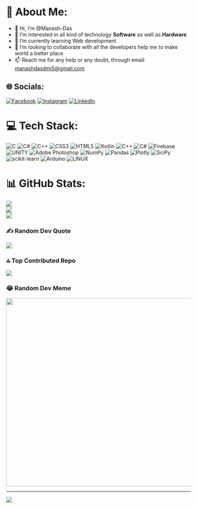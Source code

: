 # 💫 About Me:
- 👋 Hi, I’m @Manash-Das
- 👀 I’m interested in all kind of technology <b>Software</b> as well as <b>Hardware</b>
- 🌱 I’m currently learning Web development
- 💞️ I’m looking to collaborate with all the developers help me to make world a better place
- 📫 Reach me for any help or any doubt, through email manashdasdmj5@gmail.com


## 🌐 Socials:
[![Facebook](https://img.shields.io/badge/Facebook-%231877F2.svg?logo=Facebook&logoColor=white)](https://facebook.com/https://www.facebook.com/profile.php?id=100023041690824) [![Instagram](https://img.shields.io/badge/Instagram-%23E4405F.svg?logo=Instagram&logoColor=white)](https://instagram.com/https://www.instagram.com/manash_daas/) [![LinkedIn](https://img.shields.io/badge/LinkedIn-%230077B5.svg?logo=linkedin&logoColor=white)](https://linkedin.com/in/https://www.linkedin.com/in/manash-das/) 

# 💻 Tech Stack:
![C](https://img.shields.io/badge/c-%2300599C.svg?style=for-the-badge&logo=c&logoColor=white) ![C#](https://img.shields.io/badge/c%23-%23239120.svg?style=for-the-badge&logo=c-sharp&logoColor=white) ![C++](https://img.shields.io/badge/c++-%2300599C.svg?style=for-the-badge&logo=c%2B%2B&logoColor=white) ![CSS3](https://img.shields.io/badge/css3-%231572B6.svg?style=for-the-badge&logo=css3&logoColor=white) ![HTML5](https://img.shields.io/badge/html5-%23E34F26.svg?style=for-the-badge&logo=html5&logoColor=white) ![Kotlin](https://img.shields.io/badge/kotlin-%230095D5.svg?style=for-the-badge&logo=kotlin&logoColor=white) ![C++](https://img.shields.io/badge/c++-%2300599C.svg?style=for-the-badge&logo=c%2B%2B&logoColor=white) ![C#](https://img.shields.io/badge/c%23-%23239120.svg?style=for-the-badge&logo=c-sharp&logoColor=white) ![Firebase](https://img.shields.io/badge/firebase-%23039BE5.svg?style=for-the-badge&logo=firebase) ![UNITY](https://img.shields.io/badge/Unity-%2320232a.svg?style=for-the-badge&logo=unity&logoColor=white) ![Adobe Photoshop](https://img.shields.io/badge/adobephotoshop-%2331A8FF.svg?style=for-the-badge&logo=adobephotoshop&logoColor=white) ![NumPy](https://img.shields.io/badge/numpy-%23013243.svg?style=for-the-badge&logo=numpy&logoColor=white) ![Pandas](https://img.shields.io/badge/pandas-%23150458.svg?style=for-the-badge&logo=pandas&logoColor=white) ![Plotly](https://img.shields.io/badge/Plotly-%233F4F75.svg?style=for-the-badge&logo=plotly&logoColor=white) ![SciPy](https://img.shields.io/badge/SciPy-%230C55A5.svg?style=for-the-badge&logo=scipy&logoColor=%white) ![scikit-learn](https://img.shields.io/badge/scikit--learn-%23F7931E.svg?style=for-the-badge&logo=scikit-learn&logoColor=white) ![Arduino](https://img.shields.io/badge/-Arduino-00979D?style=for-the-badge&logo=Arduino&logoColor=white) ![LINUX](https://img.shields.io/badge/Linux-FCC624?style=for-the-badge&logo=linux&logoColor=black)
# 📊 GitHub Stats:
![](https://github-readme-stats.vercel.app/api?username=Manash_Das&theme=dark&hide_border=false&include_all_commits=true&count_private=false)<br/>
![](https://github-readme-streak-stats.herokuapp.com/?user=Manash_Das&theme=dark&hide_border=false)<br/>
![](https://github-readme-stats.vercel.app/api/top-langs/?username=Manash_Das&theme=dark&hide_border=false&include_all_commits=true&count_private=false&layout=compact)

### ✍️ Random Dev Quote
![](https://quotes-github-readme.vercel.app/api?type=horizontal&theme=radical)

### 🔝 Top Contributed Repo
![](https://github-contributor-stats.vercel.app/api?username=Manash_Das&limit=5&theme=dark&combine_all_yearly_contributions=true)

### 😂 Random Dev Meme
<img src="https://rm.up.railway.app/" width="512px"/>

---
[![](https://visitcount.itsvg.in/api?id=Manash_Das&icon=0&color=0)](https://visitcount.itsvg.in)

<!-- Proudly created with GPRM ( https://gprm.itsvg.in ) -->
